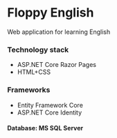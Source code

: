 # Floppy English
Web application for learning English
<h3>Technology stack</h3>
<ul>
  <li>ASP.NET Core Razor Pages</li>
  <li>HTML+CSS</li>
</ul>
<h3>Frameworks</h3>
<ul>
  <li>Entity Framework Core</li>
  <li>ASP.NET Core Identity</li>
</ul>
<h4>Database: MS SQL Server</h4>

